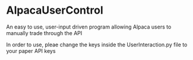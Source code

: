 # AlpacaUserControl
An easy to use, user-input driven program allowing Alpaca users to manually trade through the API

In order to use, pleae change the keys inside the UserInteraction.py file to your paper API keys
